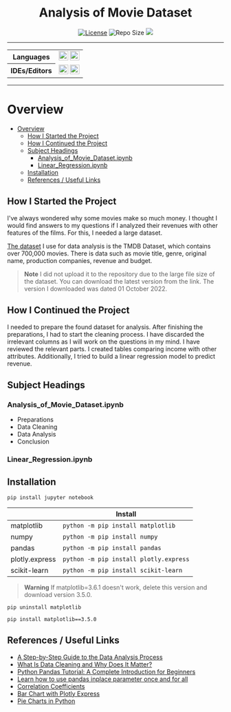 <h1 align="center">Analysis of Movie Dataset</h1>

<div align="center">
   <a href="https://github.com/iamruveyda/Analysis-of-Movie-Dataset/blob/main/LICENSE"><img alt="License" src="https://img.shields.io/github/license/iamruveyda/Analysis-of-Movie-Dataset?color=0E6655&style=flat-square"></a>
   <a><img alt="Repo Size" src="https://img.shields.io/github/repo-size/iamruveyda/Analysis-of-Movie-Dataset?color=8B0000&style=flat-square"></a>
   <a><img src="https://img.shields.io/badge/repository%20creation%20date-Nov%2006,2022-2E4053.svg?style=flat-square"></a>
</div>

<hr>

<table style="width:100%">
  <tr>
    <th>Languages</th>
    <td>
      <a>
        <img height="22" src="https://img.shields.io/badge/Python-292A33?logo=python&logoColor=3776AB&style=flat-square">
      </a>
      <a>
        <img height="22" src="https://img.shields.io/badge/PowerShell-292A33?logo=powershell&logoColor=235391FE&style=flat-square">
      </a>      
    </td>
  </tr>
  <tr>
    <th>IDEs/Editors</th>
    <td>
      <a>
        <img height="22" src="https://img.shields.io/badge/Jupyter-292A33?logo=jupyter&logoColor=F37626&style=flat-square" />
        <img height="22" src="https://img.shields.io/badge/Visual%20Studio%20Code-292A33?logo=visualstudiocode&logoColor=007ACC&style=flat-square">
      </a>
    </td>
  </tr>
  </table>
  </h5>
  </details>
  </h3>

<hr>

# Overview

- [Overview](#overview)
  - [How I Started the Project](#how-i-started-the-project)
  - [How I Continued the Project](#how-i-continued-the-project)
  - [Subject Headings](#subject-headings)
    - [Analysis_of_Movie_Dataset.ipynb](#analysis_of_movie_datasetipynb)
    - [Linear_Regression.ipynb](#linear_regressionipynb)
  - [Installation](#installation)
  - [References / Useful Links](#references--useful-links)

## How I Started the Project

I've always wondered why some movies make so much money. I thought I would find answers to my questions if I analyzed their revenues with other features of the films. For this, I needed a large dataset.

[The dataset][dataset] I use for data analysis is the TMDB Dataset, which contains over 700,000 movies. There is data such as movie title, genre, original name, production companies, revenue and budget.

> **Note**
> I did not upload it to the repository due to the large file size of the dataset. You can download the latest version from the link. The version I downloaded was dated 01 October 2022.

## How I Continued the Project

I needed to prepare the found dataset for analysis. After finishing the preparations, I had to start the cleaning process. I have discarded the irrelevant columns as I will work on the questions in my mind. I have reviewed the relevant parts. I created tables comparing income with other attributes. Additionally, I tried to build a linear regression model to predict revenue.

## Subject Headings

### Analysis_of_Movie_Dataset.ipynb

- Preparations
- Data Cleaning
- Data Analysis
- Conclusion

### Linear_Regression.ipynb

## Installation

`pip install jupyter notebook`

|                | Install                                |
| -------------- | -------------------------------------- |
| matplotlib     | `python -m pip install matplotlib`     |
| numpy          | `python -m pip install numpy`          |
| pandas         | `python -m pip install pandas`         |
| plotly.express | `python -m pip install plotly.express` |
| scikit-learn   | `python -m pip install scikit-learn`   |

> **Warning**
> If matplotlib=3.6.1 doesn't work, delete this version and download version 3.5.0.

`pip uninstall matplotlib`

`pip install matplotlib==3.5.0`

## References / Useful Links

- [A Step-by-Step Guide to the Data Analysis Process][process-step-by-step]
- [What Is Data Cleaning and Why Does It Matter?][what-is-data-cleaning]
- [Python Pandas Tutorial: A Complete Introduction for Beginners][pandas-tutorial]
- [Learn how to use pandas inplace parameter once and for all][inplace-parameter]
- [Correlation Coefficients][correlation-coefficients]
- [Bar Chart with Plotly Express][plotly_expres-barchart]
- [Pie Charts in Python][plotly_expres-pie-charts]

<!-- Links 1 -->

[dataset]: https://www.kaggle.com/datasets/akshaypawar7/millions-of-movies

<!-- Links 2-->

[process-step-by-step]: https://careerfoundry.com/en/blog/data-analytics/the-data-analysis-process-step-by-step/
[what-is-data-cleaning]: https://careerfoundry.com/en/blog/data-analytics/what-is-data-cleaning/
[pandas-tutorial]: https://www.learndatasci.com/tutorials/python-pandas-tutorial-complete-introduction-for-beginners/
[inplace-parameter]: https://towardsdatascience.com/learn-how-to-use-pandas-inplace-parameter-once-and-for-all-5a29bb8bf338
[correlation-coefficients]: https://www.andrews.edu/~calkins/math/edrm611/edrm05.htm
[plotly_expres-barchart]: https://plotly.com/python/bar-charts/
[plotly_expres-pie-charts]: https://plotly.com/python/pie-charts/
